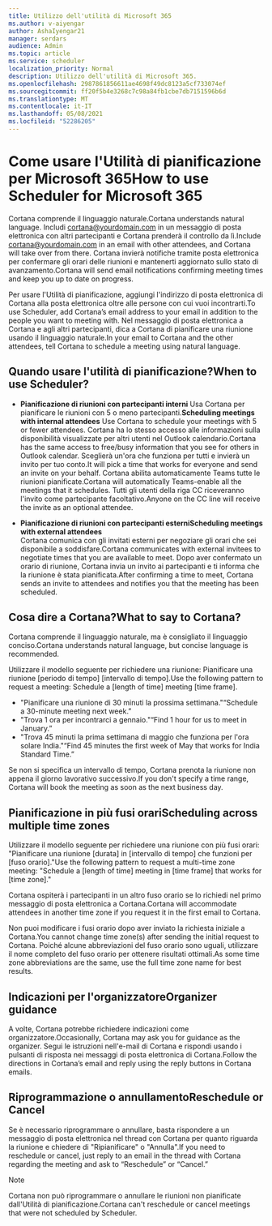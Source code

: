 ```yaml
---
title: Utilizzo dell'utilità di Microsoft 365
ms.author: v-aiyengar
author: AshaIyengar21
manager: serdars
audience: Admin
ms.topic: article
ms.service: scheduler
localization_priority: Normal
description: Utilizzo dell'utilità di Microsoft 365.
ms.openlocfilehash: 2987861856611ae4698f49dc8123a5cf733074ef
ms.sourcegitcommit: ff20f5b4e3268c7c98a84fb1cbe7db7151596b6d
ms.translationtype: MT
ms.contentlocale: it-IT
ms.lasthandoff: 05/08/2021
ms.locfileid: "52286205"
---
```

# <a name="how-to-use-scheduler-for-microsoft-365"></a><span data-ttu-id="8d125-103">Come usare l'Utilità di pianificazione per Microsoft 365</span><span class="sxs-lookup"><span data-stu-id="8d125-103">How to use Scheduler for Microsoft 365</span></span>

<span data-ttu-id="8d125-104">Cortana comprende il linguaggio naturale.</span><span class="sxs-lookup"><span data-stu-id="8d125-104">Cortana understands natural language.</span></span> <span data-ttu-id="8d125-105">Includi cortana@yourdomain.com in un messaggio di posta elettronica con altri partecipanti e Cortana prenderà il controllo da lì.</span><span class="sxs-lookup"><span data-stu-id="8d125-105">Include cortana@yourdomain.com in an email with other attendees, and Cortana will take over from there.</span></span> <span data-ttu-id="8d125-106">Cortana invierà notifiche tramite posta elettronica per confermare gli orari delle riunioni e mantenerti aggiornato sullo stato di avanzamento.</span><span class="sxs-lookup"><span data-stu-id="8d125-106">Cortana will send email notifications confirming meeting times and keep you up to date on progress.</span></span>

<span data-ttu-id="8d125-107">Per usare l'Utilità di pianificazione, aggiungi l'indirizzo di posta elettronica di Cortana alla posta elettronica oltre alle persone con cui vuoi incontrarti.</span><span class="sxs-lookup"><span data-stu-id="8d125-107">To use Scheduler, add Cortana’s email address to your email in addition to the people you want to meeting with.</span></span> <span data-ttu-id="8d125-108">Nel messaggio di posta elettronica a Cortana e agli altri partecipanti, dica a Cortana di pianificare una riunione usando il linguaggio naturale.</span><span class="sxs-lookup"><span data-stu-id="8d125-108">In your email to Cortana and the other attendees, tell Cortana to schedule a meeting using natural language.</span></span>  

## <a name="when-to-use-scheduler"></a><span data-ttu-id="8d125-109">Quando usare l'utilità di pianificazione?</span><span class="sxs-lookup"><span data-stu-id="8d125-109">When to use Scheduler?</span></span>

- <span data-ttu-id="8d125-110">**Pianificazione di riunioni con partecipanti interni** Usa Cortana per pianificare le riunioni con 5 o meno partecipanti.</span><span class="sxs-lookup"><span data-stu-id="8d125-110">**Scheduling meetings with internal attendees** Use Cortana to schedule your meetings with 5 or fewer attendees.</span></span> <span data-ttu-id="8d125-111">Cortana ha lo stesso accesso alle informazioni sulla disponibilità visualizzate per altri utenti nel Outlook calendario.</span><span class="sxs-lookup"><span data-stu-id="8d125-111">Cortana has the same access to free/busy information that you see for others in Outlook calendar.</span></span> <span data-ttu-id="8d125-112">Sceglierà un'ora che funziona per tutti e invierà un invito per tuo conto.</span><span class="sxs-lookup"><span data-stu-id="8d125-112">It will pick a time that works for everyone and send an invite on your behalf.</span></span> <span data-ttu-id="8d125-113">Cortana abilita automaticamente Teams tutte le riunioni pianificate.</span><span class="sxs-lookup"><span data-stu-id="8d125-113">Cortana will automatically Teams-enable all the meetings that it schedules.</span></span> <span data-ttu-id="8d125-114">Tutti gli utenti della riga CC riceveranno l'invito come partecipante facoltativo.</span><span class="sxs-lookup"><span data-stu-id="8d125-114">Anyone on the CC line will receive the invite as an optional attendee.</span></span>  

- <span data-ttu-id="8d125-115">**Pianificazione di riunioni con partecipanti esterni**</span><span class="sxs-lookup"><span data-stu-id="8d125-115">**Scheduling meetings with external attendees**</span></span>  
<span data-ttu-id="8d125-116">Cortana comunica con gli invitati esterni per negoziare gli orari che sei disponibile a soddisfare.</span><span class="sxs-lookup"><span data-stu-id="8d125-116">Cortana communicates with external invitees to negotiate times that you are available to meet.</span></span> <span data-ttu-id="8d125-117">Dopo aver confermato un orario di riunione, Cortana invia un invito ai partecipanti e ti informa che la riunione è stata pianificata.</span><span class="sxs-lookup"><span data-stu-id="8d125-117">After confirming a time to meet, Cortana sends an invite to attendees and notifies you that the meeting has been scheduled.</span></span>

## <a name="what-to-say-to-cortana"></a><span data-ttu-id="8d125-118">Cosa dire a Cortana?</span><span class="sxs-lookup"><span data-stu-id="8d125-118">What to say to Cortana?</span></span>

<span data-ttu-id="8d125-119">Cortana comprende il linguaggio naturale, ma è consigliato il linguaggio conciso.</span><span class="sxs-lookup"><span data-stu-id="8d125-119">Cortana understands natural language, but concise language is recommended.</span></span> 

<span data-ttu-id="8d125-120">Utilizzare il modello seguente per richiedere una riunione: Pianificare una riunione [periodo di tempo] [intervallo di tempo].</span><span class="sxs-lookup"><span data-stu-id="8d125-120">Use the following pattern to request a meeting: Schedule a [length of time] meeting [time frame].</span></span>  

- <span data-ttu-id="8d125-121">"Pianificare una riunione di 30 minuti la prossima settimana."</span><span class="sxs-lookup"><span data-stu-id="8d125-121">“Schedule a 30-minute meeting next week.”</span></span>  
- <span data-ttu-id="8d125-122">"Trova 1 ora per incontrarci a gennaio."</span><span class="sxs-lookup"><span data-stu-id="8d125-122">“Find 1 hour for us to meet in January.”</span></span> 
- <span data-ttu-id="8d125-123">"Trova 45 minuti la prima settimana di maggio che funziona per l'ora solare India."</span><span class="sxs-lookup"><span data-stu-id="8d125-123">“Find 45 minutes the first week of May that works for India Standard Time.”</span></span> 

<span data-ttu-id="8d125-124">Se non si specifica un intervallo di tempo, Cortana prenota la riunione non appena il giorno lavorativo successivo.</span><span class="sxs-lookup"><span data-stu-id="8d125-124">If you don't specify a time range, Cortana will book the meeting as soon as the next business day.</span></span>

## <a name="scheduling-across-multiple-time-zones"></a><span data-ttu-id="8d125-125">Pianificazione in più fusi orari</span><span class="sxs-lookup"><span data-stu-id="8d125-125">Scheduling across multiple time zones</span></span>

<span data-ttu-id="8d125-126">Utilizzare il modello seguente per richiedere una riunione con più fusi orari: "Pianificare una riunione [durata] in [intervallo di tempo] che funzioni per [fuso orario]."</span><span class="sxs-lookup"><span data-stu-id="8d125-126">Use the following pattern to request a multi-time zone meeting: "Schedule a [length of time] meeting in [time frame] that works for [time zone]."</span></span> 

<span data-ttu-id="8d125-127">Cortana ospiterà i partecipanti in un altro fuso orario se lo richiedi nel primo messaggio di posta elettronica a Cortana.</span><span class="sxs-lookup"><span data-stu-id="8d125-127">Cortana will accommodate attendees in another time zone if you request it in the first email to Cortana.</span></span>  

<span data-ttu-id="8d125-128">Non puoi modificare i fusi orario dopo aver inviato la richiesta iniziale a Cortana.</span><span class="sxs-lookup"><span data-stu-id="8d125-128">You cannot change time zone(s) after sending the initial request to Cortana.</span></span> <span data-ttu-id="8d125-129">Poiché alcune abbreviazioni del fuso orario sono uguali, utilizzare il nome completo del fuso orario per ottenere risultati ottimali.</span><span class="sxs-lookup"><span data-stu-id="8d125-129">As some time zone abbreviations are the same, use the full time zone name for best results.</span></span>  

## <a name="organizer-guidance"></a><span data-ttu-id="8d125-130">Indicazioni per l'organizzatore</span><span class="sxs-lookup"><span data-stu-id="8d125-130">Organizer guidance</span></span>

<span data-ttu-id="8d125-131">A volte, Cortana potrebbe richiedere indicazioni come organizzatore.</span><span class="sxs-lookup"><span data-stu-id="8d125-131">Occasionally, Cortana may ask you for guidance as the organizer.</span></span> <span data-ttu-id="8d125-132">Segui le istruzioni nell'e-mail di Cortana e rispondi usando i pulsanti di risposta nei messaggi di posta elettronica di Cortana.</span><span class="sxs-lookup"><span data-stu-id="8d125-132">Follow the directions in Cortana’s email and reply using the reply buttons in Cortana emails.</span></span>

## <a name="reschedule-or-cancel"></a><span data-ttu-id="8d125-133">Riprogrammazione o annullamento</span><span class="sxs-lookup"><span data-stu-id="8d125-133">Reschedule or Cancel</span></span>

<span data-ttu-id="8d125-134">Se è necessario riprogrammare o annullare, basta rispondere a un messaggio di posta elettronica nel thread con Cortana per quanto riguarda la riunione e chiedere di "Ripianificare" o "Annulla".</span><span class="sxs-lookup"><span data-stu-id="8d125-134">If you need to reschedule or cancel, just reply to an email in the thread with Cortana regarding the meeting and ask to “Reschedule” or “Cancel.”</span></span> 

> [!NOTE]
> <span data-ttu-id="8d125-135">Cortana non può riprogrammare o annullare le riunioni non pianificate dall'Utilità di pianificazione.</span><span class="sxs-lookup"><span data-stu-id="8d125-135">Cortana can't reschedule or cancel meetings that were not scheduled by Scheduler.</span></span>  
